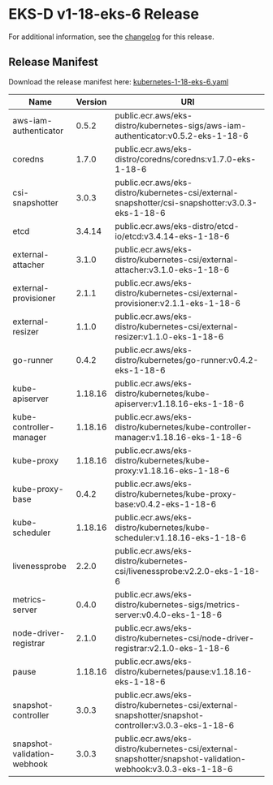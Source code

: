 # EKS-D v1-18-eks-6 Release

For additional information, see the [changelog](CHANGELOG-v1-18-eks-6.md) for this release.

## Release Manifest
Download the release manifest here: [kubernetes-1-18-eks-6.yaml](https://distro.eks.amazonaws.com/kubernetes-1-18/kubernetes-1-18-eks-6.yaml)

| Name | Version | URI |
|------|---------|-----|
| aws-iam-authenticator | 0.5.2 | public.ecr.aws/eks-distro/kubernetes-sigs/aws-iam-authenticator:v0.5.2-eks-1-18-6 |
| coredns | 1.7.0 | public.ecr.aws/eks-distro/coredns/coredns:v1.7.0-eks-1-18-6 |
| csi-snapshotter | 3.0.3 | public.ecr.aws/eks-distro/kubernetes-csi/external-snapshotter/csi-snapshotter:v3.0.3-eks-1-18-6 |
| etcd | 3.4.14 | public.ecr.aws/eks-distro/etcd-io/etcd:v3.4.14-eks-1-18-6 |
| external-attacher | 3.1.0 | public.ecr.aws/eks-distro/kubernetes-csi/external-attacher:v3.1.0-eks-1-18-6 |
| external-provisioner | 2.1.1 | public.ecr.aws/eks-distro/kubernetes-csi/external-provisioner:v2.1.1-eks-1-18-6 |
| external-resizer | 1.1.0 | public.ecr.aws/eks-distro/kubernetes-csi/external-resizer:v1.1.0-eks-1-18-6 |
| go-runner | 0.4.2 | public.ecr.aws/eks-distro/kubernetes/go-runner:v0.4.2-eks-1-18-6 |
| kube-apiserver | 1.18.16 | public.ecr.aws/eks-distro/kubernetes/kube-apiserver:v1.18.16-eks-1-18-6 |
| kube-controller-manager | 1.18.16 | public.ecr.aws/eks-distro/kubernetes/kube-controller-manager:v1.18.16-eks-1-18-6 |
| kube-proxy | 1.18.16 | public.ecr.aws/eks-distro/kubernetes/kube-proxy:v1.18.16-eks-1-18-6 |
| kube-proxy-base | 0.4.2 | public.ecr.aws/eks-distro/kubernetes/kube-proxy-base:v0.4.2-eks-1-18-6 |
| kube-scheduler | 1.18.16 | public.ecr.aws/eks-distro/kubernetes/kube-scheduler:v1.18.16-eks-1-18-6 |
| livenessprobe | 2.2.0 | public.ecr.aws/eks-distro/kubernetes-csi/livenessprobe:v2.2.0-eks-1-18-6 |
| metrics-server | 0.4.0 | public.ecr.aws/eks-distro/kubernetes-sigs/metrics-server:v0.4.0-eks-1-18-6 |
| node-driver-registrar | 2.1.0 | public.ecr.aws/eks-distro/kubernetes-csi/node-driver-registrar:v2.1.0-eks-1-18-6 |
| pause | 1.18.16 | public.ecr.aws/eks-distro/kubernetes/pause:v1.18.16-eks-1-18-6 |
| snapshot-controller | 3.0.3 | public.ecr.aws/eks-distro/kubernetes-csi/external-snapshotter/snapshot-controller:v3.0.3-eks-1-18-6 |
| snapshot-validation-webhook | 3.0.3 | public.ecr.aws/eks-distro/kubernetes-csi/external-snapshotter/snapshot-validation-webhook:v3.0.3-eks-1-18-6 |
